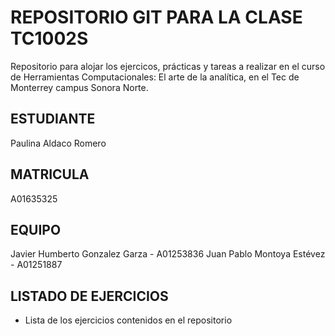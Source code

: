 # REPOSITORIO GIT PARA LA CLASE TC1002S
Repositorio para alojar los ejercicos, prácticas y tareas a realizar 
en el curso de Herramientas Computacionales: El arte de la analítica,
en el Tec de Monterrey campus Sonora Norte.
## ESTUDIANTE 
Paulina Aldaco Romero

## MATRICULA
A01635325

## EQUIPO
Javier Humberto Gonzalez Garza - A01253836
Juan Pablo Montoya Estévez - A01251887

## LISTADO DE EJERCICIOS
* Lista de los ejercicios contenidos en el repositorio
